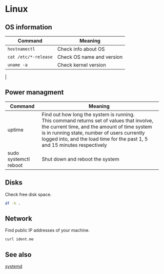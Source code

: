 # Linux

## OS information

Command | Meaning
-|-
`hostnamectl` | Check info about OS
`cat /etc/*-release` | Check OS name and version
`uname -a` | Check kernel version
|

## Power managment

Command | Meaning
-|-
uptime | Find out how long the system is running. <br/>This command returns set of values that involve, the current time, and the amount of time system is in running state, number of users currently logged into, and the load time for the past 1, 5 and 15 minutes respectively
sudo systemctl reboot | Shut down and reboot the system


## Disks

Check free disk space.

```sh
df -h .
```

## Network

Find public IP addresses of your machine.

```sh
curl ident.me
```



## See also

[systemd](https://wiki.archlinux.org/index.php/systemd)
